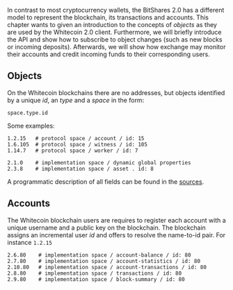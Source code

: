 In contrast to most cryptocurrency wallets, the BitShares 2.0 has a different
model to represent the blockchain, its transactions and accounts. This chapter
wants to given an introduction to the concepts of *objects* as they are used by
the Whitecoin 2.0 client. Furthermore, we will briefly introduce the API and
show how to subscribe to object changes (such as new blocks or incoming
deposits). Afterwards, we will show how exchange may monitor their accounts and
credit incoming funds to their corresponding users.

Objects
-------
On the Whitecoin blockchains there are no addresses, but objects identified by a
unique *id*, an *type* and a *space* in the form:

    space.type.id

Some examples:

    1.2.15   # protocol space / account / id: 15
    1.6.105  # protocol space / witness / id: 105
    1.14.7   # protocol space / worker / id: 7

    2.1.0    # implementation space / dynamic global properties
    2.3.8    # implementation space / asset . id: 8

A programmatic description of all fields can be found in the
[sources](https://github.com/cryptonomex/graphene/blob/master/libraries/chain/include/graphene/chain/protocol/types.hpp).

Accounts
--------
The Whitecoin blockchain users are requires to register each account with a
unique username and a public key on the blockchain. The blockchain assigns an
incremental user *id* and offers to resolve the name-to-id pair. For instance
`1.2.15`

    2.6.80    # implementation space / account-balance / id: 80
    2.7.80    # implementation space / account-statistics / id: 80
    2.10.80   # implementation space / account-transactions / id: 80
    2.8.80    # implementation space / transactions / id: 80
    2.9.80    # implementation space / block-summary / id: 80
